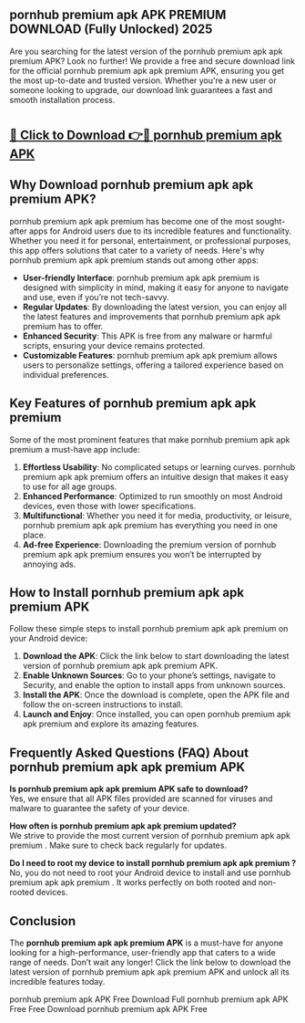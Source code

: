 ## pornhub premium apk APK PREMIUM DOWNLOAD (Fully Unlocked) 2025

Are you searching for the latest version of the pornhub premium apk apk premium  APK? Look no further! We provide a free and secure download link for the official pornhub premium apk apk premium  APK, ensuring you get the most up-to-date and trusted version. Whether you're a new user or someone looking to upgrade, our download link guarantees a fast and smooth installation process.

# <h2><a href="http://leaked.freeplayer.one?title={if_kata}&ref=27D">🔗 Click to Download 👉🔴 pornhub premium apk APK </a></h2>

## Why Download pornhub premium apk apk premium  APK?

pornhub premium apk apk premium  has become one of the most sought-after apps for Android users due to its incredible features and functionality. Whether you need it for personal, entertainment, or professional purposes, this app offers solutions that cater to a variety of needs. Here's why pornhub premium apk apk premium  stands out among other apps:

- **User-friendly Interface**: pornhub premium apk apk premium  is designed with simplicity in mind, making it easy for anyone to navigate and use, even if you’re not tech-savvy.
- **Regular Updates**: By downloading the latest version, you can enjoy all the latest features and improvements that pornhub premium apk apk premium  has to offer.
- **Enhanced Security**: This APK is free from any malware or harmful scripts, ensuring your device remains protected.
- **Customizable Features**: pornhub premium apk apk premium  allows users to personalize settings, offering a tailored experience based on individual preferences.

## Key Features of pornhub premium apk apk premium 

Some of the most prominent features that make pornhub premium apk apk premium  a must-have app include:

1. **Effortless Usability**: No complicated setups or learning curves. pornhub premium apk apk premium  offers an intuitive design that makes it easy to use for all age groups.
2. **Enhanced Performance**: Optimized to run smoothly on most Android devices, even those with lower specifications.
3. **Multifunctional**: Whether you need it for media, productivity, or leisure, pornhub premium apk apk premium  has everything you need in one place.
4. **Ad-free Experience**: Downloading the premium version of pornhub premium apk apk premium  ensures you won’t be interrupted by annoying ads.

## How to Install pornhub premium apk apk premium  APK

Follow these simple steps to install pornhub premium apk apk premium  on your Android device:

1. **Download the APK**: Click the link below to start downloading the latest version of pornhub premium apk apk premium  APK.
2. **Enable Unknown Sources**: Go to your phone’s settings, navigate to Security, and enable the option to install apps from unknown sources.
3. **Install the APK**: Once the download is complete, open the APK file and follow the on-screen instructions to install.
4. **Launch and Enjoy**: Once installed, you can open pornhub premium apk apk premium  and explore its amazing features.

## Frequently Asked Questions (FAQ) About pornhub premium apk apk premium  APK

**Is pornhub premium apk apk premium  APK safe to download?**  
Yes, we ensure that all APK files provided are scanned for viruses and malware to guarantee the safety of your device.

**How often is pornhub premium apk apk premium  updated?**  
We strive to provide the most current version of pornhub premium apk apk premium . Make sure to check back regularly for updates.

**Do I need to root my device to install pornhub premium apk apk premium ?**  
No, you do not need to root your Android device to install and use pornhub premium apk apk premium . It works perfectly on both rooted and non-rooted devices.

## Conclusion

The **pornhub premium apk apk premium  APK** is a must-have for anyone looking for a high-performance, user-friendly app that caters to a wide range of needs. Don’t wait any longer! Click the link below to download the latest version of pornhub premium apk apk premium  APK and unlock all its incredible features today.

pornhub premium apk  APK Free
Download Full pornhub premium apk  APK Free
Free Download pornhub premium apk  APK Free